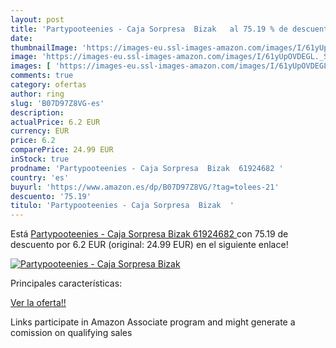 ```yaml
---
layout: post
title: 'Partypooteenies - Caja Sorpresa  Bizak   al 75.19 % de descuento'
date: 
thumbnailImage: 'https://images-eu.ssl-images-amazon.com/images/I/61yUpOVDEGL._SL200_.jpg'
image: 'https://images-eu.ssl-images-amazon.com/images/I/61yUpOVDEGL._SL200_.jpg'
images: [ 'https://images-eu.ssl-images-amazon.com/images/I/61yUpOVDEGL._SL200_.jpg' ]
comments: true
category: ofertas
author: ring
slug: 'B07D97Z8VG-es'
description:
actualPrice: 6.2 EUR
currency: EUR
price: 6.2
comparePrice: 24.99 EUR
inStock: true
prodname: 'Partypooteenies - Caja Sorpresa  Bizak  61924682 '
country: 'es'
buyurl: 'https://www.amazon.es/dp/B07D97Z8VG/?tag=tolees-21'
descuento: '75.19'
titulo: 'Partypooteenies - Caja Sorpresa  Bizak  '
---
```


Está [Partypooteenies - Caja Sorpresa  Bizak  61924682 ](https://www.amazon.es/dp/B07D97Z8VG/?tag=tolees-21) con 75.19 de descuento por 6.2 EUR (original: 24.99 EUR) en el siguiente enlace!

[![Partypooteenies - Caja Sorpresa  Bizak  ](https://images-eu.ssl-images-amazon.com/images/I/61yUpOVDEGL._SL200_.jpg)](https://www.amazon.es/dp/B07D97Z8VG/?tag=tolees-21)

Principales características:


[Ver la oferta!!](https://www.amazon.es/dp/B07D97Z8VG/?tag=tolees-21)

Links participate in Amazon Associate program and might generate a comission on qualifying sales


